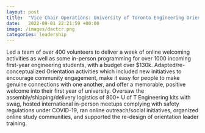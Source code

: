 ```yaml
---
layout: post
title:  "Vice Chair Operations: University of Toronto Engineering Orientation Committee"
date:   2022-09-01 22:21:59 +00:00
image: /images/dactcr.png
categories: leadership
---
```

Led a team of over 400 volunteers to deliver a week of online welcoming activities as well as some in-person programming for over 1000 incoming first-year engineering students, with a budget over $130k.
Adapted/re-conceptualized Orientation activities which included new initiatives to encourage community engagement, make it easy for people to make genuine connections with one another, and offer a memorable, positive welcome into their first year of university.
Oversaw the assembly/shipping/delivery logistics of 800+ U of T Engineering kits with swag, hosted international in-person meetups complying with safety regulations under COVID-19, ran online outreach/social initiatives, organized online study communities, and supported the re-design of orientation leader training.